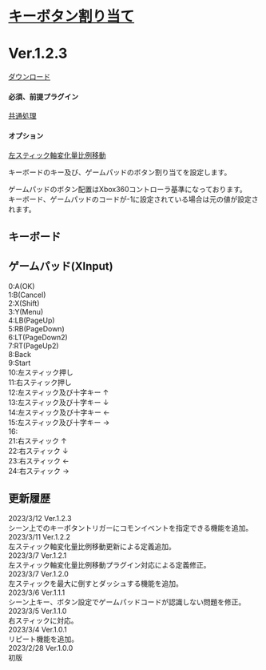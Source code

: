 # [キーボタン割り当て](https://raw.githubusercontent.com/nuun888/MZ/master/NUUN_UserKey.js)
# Ver.1.2.3
[ダウンロード](https://raw.githubusercontent.com/nuun888/MZ/master/NUUN_UserKey.js)
#### 必須、前提プラグイン
[共通処理](https://github.com/nuun888/MZ/blob/master/README/Base.md)  
#### オプション
[左スティック軸変化量比例移動](https://github.com/nuun888/MZ/blob/master/README/RealMoveLeftStick.md)  

キーボードのキー及び、ゲームパッドのボタン割り当てを設定します。  

ゲームパッドのボタン配置はXbox360コントローラ基準になっております。  
キーボード、ゲームパッドのコードが-1に設定されている場合は元の値が設定されます。  

## キーボード  


## ゲームパッド(XInput)  
0:A(OK)  
1:B(Cancel)  
2:X(Shift)  
3:Y(Menu)  
4:LB(PageUp)  
5:RB(PageDown)  
6:LT(PageDown2)  
7:RT(PageUp2)  
8:Back  
9:Start  
10:左スティック押し  
11:右スティック押し  
12:左スティック及び十字キー ↑  
13:左スティック及び十字キー ↓  
14:左スティック及び十字キー ←  
15:左スティック及び十字キー →  
16:  
21:右スティック ↑  
22:右スティック ↓  
23:右スティック ←  
24:右スティック →  

## 更新履歴
2023/3/12 Ver.1.2.3  
シーン上でのキーボタントリガーにコモンイベントを指定できる機能を追加。  
2023/3/11 Ver.1.2.2  
左スティック軸変化量比例移動更新による定義追加。  
2023/3/7 Ver.1.2.1  
左スティック軸変化量比例移動プラグイン対応による定義修正。  
2023/3/7 Ver.1.2.0  
左スティックを最大に倒すとダッシュする機能を追加。  
2023/3/6 Ver.1.1.1  
シーン上キー、ボタン設定でゲームパッドコードが認識しない問題を修正。  
2023/3/5 Ver.1.1.0  
右スティックに対応。  
2023/3/4 Ver.1.0.1  
リピート機能を追加。  
2023/2/28 Ver.1.0.0  
初版  
